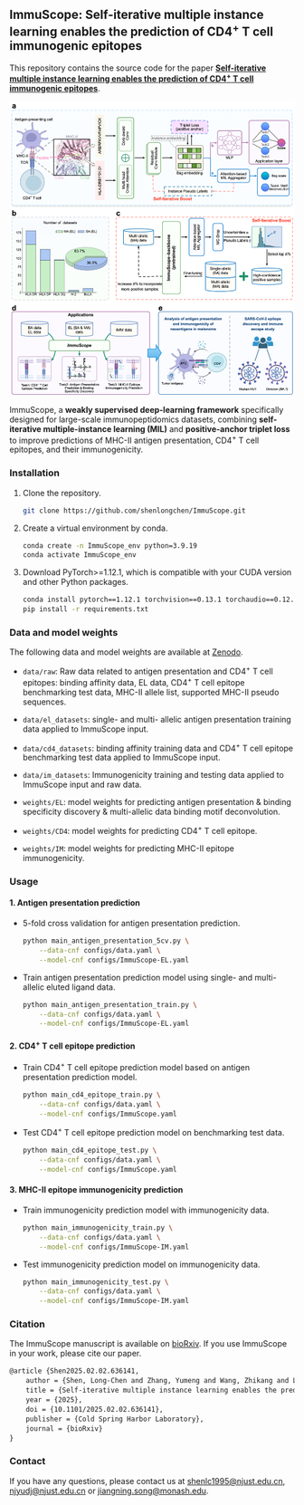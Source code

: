 ## ImmuScope: Self-iterative multiple instance learning enables the prediction of CD4<sup>+</sup> T cell immunogenic epitopes


This repository contains the source code for the paper **[Self-iterative multiple instance learning enables the prediction of CD4<sup>+</sup> T cell immunogenic epitopes](https://doi.org/10.1101/2025.02.02.636141)**.

![model](./model.png)

ImmuScope, a **weakly supervised deep-learning framework** specifically designed for large-scale immunopeptidomics datasets, combining
**self-iterative multiple-instance learning (MIL)** and **positive-anchor triplet loss** to improve predictions of MHC-II antigen
presentation, CD4<sup>+</sup> T cell epitopes, and their immunogenicity.

### Installation

1. Clone the repository.

   ```bash
   git clone https://github.com/shenlongchen/ImmuScope.git
   ```
2. Create a virtual environment by conda.

   ```bash
   conda create -n ImmuScope_env python=3.9.19
   conda activate ImmuScope_env
   ```
3. Download PyTorch>=1.12.1, which is compatible with your CUDA version and other Python packages.

   ```bash
   conda install pytorch==1.12.1 torchvision==0.13.1 torchaudio==0.12.1 cudatoolkit=11.6 -c pytorch -c conda-forge
   pip install -r requirements.txt
   ```

### Data and model weights

The following data and model weights are available at [Zenodo](https://doi.org/10.5281/zenodo.14184201).

- `data/raw`: Raw data related to antigen presentation and CD4<sup>+</sup> T cell epitopes: binding affinity data, EL
  data, CD4<sup>+</sup> T cell epitope benchmarking test data, MHC-II allele list, supported MHC-II pseudo sequences.
- `data/el_datasets`: single- and multi- allelic antigen presentation training data applied
  to ImmuScope input.
- `data/cd4_datasets`: binding affinity training data and CD4<sup>+</sup> T cell epitope benchmarking test data applied to
  ImmuScope input.
- `data/im_datasets`: Immunogenicity training and testing data applied to ImmuScope input and raw data.

- `weights/EL`: model weights for predicting antigen presentation & binding specificity discovery & multi-allelic data
  binding motif deconvolution.
- `weights/CD4`: model weights for predicting CD4<sup>+</sup> T cell epitope.
- `weights/IM`: model weights for predicting MHC-II epitope immunogenicity.

### Usage

#### 1. Antigen presentation prediction

- 5-fold cross validation for antigen presentation prediction.

  ```bash
  python main_antigen_presentation_5cv.py \
      --data-cnf configs/data.yaml \
      --model-cnf configs/ImmuScope-EL.yaml
  ```
- Train antigen presentation prediction model using single- and multi-allelic eluted ligand data.

  ```bash
  python main_antigen_presentation_train.py \
      --data-cnf configs/data.yaml \
      --model-cnf configs/ImmuScope-EL.yaml
  ```

#### 2. CD4<sup>+</sup> T cell epitope prediction

- Train CD4<sup>+</sup> T cell epitope prediction model based on antigen presentation prediction model.

  ```bash
  python main_cd4_epitope_train.py \
      --data-cnf configs/data.yaml \
      --model-cnf configs/ImmuScope.yaml
  ```

- Test CD4<sup>+</sup> T cell epitope prediction model on benchmarking test data.

  ```bash
  python main_cd4_epitope_test.py \
      --data-cnf configs/data.yaml \
      --model-cnf configs/ImmuScope.yaml                                 
  ```

#### 3. MHC-II epitope immunogenicity prediction

- Train immunogenicity prediction model with immunogenicity data.

  ```bash
  python main_immunogenicity_train.py \
      --data-cnf configs/data.yaml \
      --model-cnf configs/ImmuScope-IM.yaml
  ```
- Test immunogenicity prediction model on immunogenicity data.

  ```bash
  python main_immunogenicity_test.py \
      --data-cnf configs/data.yaml \
      --model-cnf configs/ImmuScope-IM.yaml
  ```

### Citation
The ImmuScope manuscript is available on [bioRxiv](https://doi.org/10.1101/2025.02.02.636141). If you use ImmuScope in your work, please cite our paper.
```tex
@article {Shen2025.02.02.636141,
	author = {Shen, Long-Chen and Zhang, Yumeng and Wang, Zhikang and Littler, Dene R. and Yan, Liu and Tang, Jinhui and Rossjohn, Jamie and Yu, Dong-Jun and Song, Jiangning},
	title = {Self-iterative multiple instance learning enables the prediction of CD4+ T cell immunogenic epitopes},
	year = {2025},
	doi = {10.1101/2025.02.02.636141},
	publisher = {Cold Spring Harbor Laboratory},
	journal = {bioRxiv}
}
```

### Contact

If you have any questions, please contact us
at [shenlc1995@njust.edu.cn](mailto:shenlc1995@njust.edu.cn), [njyudj@njust.edu.cn](mailto:njyudj@njust.edu.cn)
or [jiangning.song@monash.edu](mailto:jiangning.song@monash.edu).
